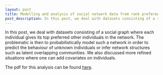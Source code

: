 ```yaml
---
layout: post
title: Modelling and analysis of social network data from rank preferences
post_description: In this post, we deal with datasets consisting of a social graph where each individual gives its top preferred other individuals in the network. The problematic is then to probabilistically model such a network in order to predict the behaviour of unknown individuals or infer network structures such as latent overlapping communities. We also discussed more refined situations where one can add covariates on individuals.
---
```


In this post, we deal with datasets consisting of a social graph where each individual gives its top preferred other individuals in the network. The problematic is then to probabilistically model such a network in order to predict the behaviour of unknown individuals or infer network structures such as latent overlapping communities. We also discussed more refined situations where one can add covariates on individuals.

The pdf for this analysis can be found [here](/imgs/Dissertation.pdf).
